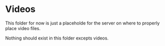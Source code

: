 # Videos

This folder for now is just a placeholde for the server on where to properly place video files.

Nothing should exist in this folder excepts videos.